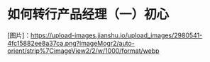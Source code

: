 # 如何转行产品经理（一）初心
[图片]：https://upload-images.jianshu.io/upload_images/2980541-4fc15882ee8a37ca.png?imageMogr2/auto-orient/strip%7CimageView2/2/w/1000/format/webp
